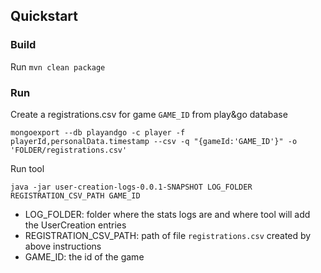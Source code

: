 ## Quickstart

### Build

Run `mvn clean package`

### Run

Create a registrations.csv for game `GAME_ID` from play&go database
```
mongoexport --db playandgo -c player -f playerId,personalData.timestamp --csv -q "{gameId:'GAME_ID'}" -o 'FOLDER/registrations.csv'
```

Run tool

```
java -jar user-creation-logs-0.0.1-SNAPSHOT LOG_FOLDER REGISTRATION_CSV_PATH GAME_ID
```

* LOG_FOLDER: folder where the stats logs are and where tool will add the UserCreation entries
* REGISTRATION_CSV_PATH: path of file `registrations.csv` created by above instructions
* GAME_ID: the id of the game
